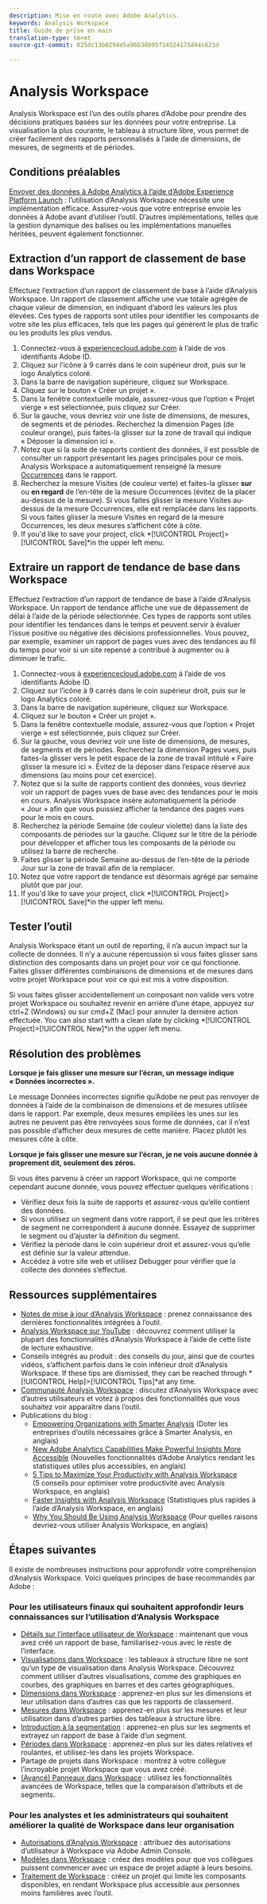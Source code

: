 ```yaml
---
description: Mise en route avec Adobe Analytics.
keywords: Analysis Workspace
title: Guide de prise en main
translation-type: tm+mt
source-git-commit: 825dc13b0294e5a96b30b95f14524175d44c621d

---
```



# Analysis Workspace

Analysis Workspace est l’un des outils phares d’Adobe pour prendre des décisions pratiques basées sur les données pour votre entreprise. La visualisation la plus courante, le tableau à structure libre, vous permet de créer facilement des rapports personnalisés à l’aide de dimensions, de mesures, de segments et de périodes.

## Conditions préalables

[Envoyer des données à Adobe Analytics à l’aide d’Adobe Experience Platform Launch](/help/implement/launch/validate-publish-prod.md) : l’utilisation d’Analysis Workspace nécessite une implémentation efficace. Assurez-vous que votre entreprise envoie les données à Adobe avant d’utiliser l’outil. D’autres implémentations, telles que la gestion dynamique des balises ou les implémentations manuelles héritées, peuvent également fonctionner.

## Extraction d’un rapport de classement de base dans Workspace

Effectuez l’extraction d’un rapport de classement de base à l’aide d’Analysis Workspace. Un rapport de classement affiche une vue totale agrégée de chaque valeur de dimension, en indiquant d’abord les valeurs les plus élevées. Ces types de rapports sont utiles pour identifier les composants de votre site les plus efficaces, tels que les pages qui génèrent le plus de trafic ou les produits les plus vendus.

1. Connectez-vous à [experiencecloud.adobe.com](https://experiencecloud.adobe.com) à l’aide de vos identifiants Adobe ID.
2. Cliquez sur l’icône à 9 carrés dans le coin supérieur droit, puis sur le logo Analytics coloré.
3. Dans la barre de navigation supérieure, cliquez sur Workspace.
4. Cliquez sur le bouton « Créer un projet ».
5. Dans la fenêtre contextuelle modale, assurez-vous que l’option « Projet vierge » est sélectionnée, puis cliquez sur Créer.
6. Sur la gauche, vous devriez voir une liste de dimensions, de mesures, de segments et de périodes. Recherchez la dimension Pages (de couleur orange), puis faites-la glisser sur la zone de travail qui indique « Déposer la dimension ici ».
7. Notez que si la suite de rapports contient des données, il est possible de consulter un rapport présentant les pages principales pour ce mois. Analysis Workspace a automatiquement renseigné la mesure [Occurrences](/help/components/c-variables/c-metrics/metrics-occurrences.md) dans le rapport.
8. Recherchez la mesure Visites (de couleur verte) et faites-la glisser **sur** ou **en regard** de l’en-tête de la mesure Occurrences (évitez de la placer au-dessus de la mesure). Si vous faites glisser la mesure Visites au-dessus de la mesure Occurrences, elle est remplacée dans les rapports. Si vous faites glisser la mesure Visites en regard de la mesure Occurrences, les deux mesures s’affichent côte à côte.
9. If you&#39;d like to save your project, click *[!UICONTROL Project]>[!UICONTROL Save]*in the upper left menu.

## Extraire un rapport de tendance de base dans Workspace

Effectuez l’extraction d’un rapport de tendance de base à l’aide d’Analysis Workspace. Un rapport de tendance affiche une vue de dépassement de délai à l’aide de la période sélectionnée. Ces types de rapports sont utiles pour identifier les tendances dans le temps et peuvent servir à évaluer l’issue positive ou négative des décisions professionnelles. Vous pouvez, par exemple, examiner un rapport de pages vues avec des tendances au fil du temps pour voir si un site repensé a contribué à augmenter ou à diminuer le trafic.

1. Connectez-vous à [experiencecloud.adobe.com](https://experiencecloud.adobe.com) à l’aide de vos identifiants Adobe ID.
2. Cliquez sur l’icône à 9 carrés dans le coin supérieur droit, puis sur le logo Analytics coloré.
3. Dans la barre de navigation supérieure, cliquez sur Workspace.
4. Cliquez sur le bouton « Créer un projet ».
5. Dans la fenêtre contextuelle modale, assurez-vous que l’option « Projet vierge » est sélectionnée, puis cliquez sur Créer.
6. Sur la gauche, vous devriez voir une liste de dimensions, de mesures, de segments et de périodes. Recherchez la dimension Pages vues, puis faites-la glisser vers le petit espace de la zone de travail intitulé « Faire glisser la mesure ici ». Évitez de la déposer dans l’espace réservé aux dimensions (au moins pour cet exercice).
7. Notez que si la suite de rapports contient des données, vous devriez voir un rapport de pages vues de base avec des tendances pour le mois en cours. Analysis Workspace insère automatiquement la période « Jour » afin que vous puissiez afficher la tendance des pages vues pour le mois en cours.
8. Recherchez la période Semaine (de couleur violette) dans la liste des composants de périodes sur la gauche. Cliquez sur le titre de la période pour développer et afficher tous les composants de la période ou utilisez la barre de recherche.
9. Faites glisser la période Semaine au-dessus de l’en-tête de la période Jour sur la zone de travail afin de la remplacer.
10. Notez que votre rapport de tendance est désormais agrégé par semaine plutôt que par jour.
11. If you&#39;d like to save your project, click *[!UICONTROL Project]>[!UICONTROL Save]*in the upper left menu.

## Tester l’outil

Analysis Workspace étant un outil de reporting, il n’a aucun impact sur la collecte de données. Il n’y a aucune répercussion si vous faites glisser sans distinction des composants dans un projet pour voir ce qui fonctionne. Faites glisser différentes combinaisons de dimensions et de mesures dans votre projet Workspace pour voir ce qui est mis à votre disposition.

Si vous faites glisser accidentellement un composant non valide vers votre projet Workspace ou souhaitez revenir en arrière d’une étape, appuyez sur ctrl+Z (Windows) ou sur cmd+Z (Mac) pour annuler la dernière action effectuée. You can also start with a clean slate by clicking *[!UICONTROL Project]>[!UICONTROL New]*in the upper left menu.

## Résolution des problèmes

**Lorsque je fais glisser une mesure sur l’écran, un message indique « Données incorrectes ».**

Le message Données incorrectes signifie qu’Adobe ne peut pas renvoyer de données à l’aide de la combinaison de dimensions et de mesures utilisée dans le rapport. Par exemple, deux mesures empilées les unes sur les autres ne peuvent pas être renvoyées sous forme de données, car il n’est pas possible d’afficher deux mesures de cette manière. Placez plutôt les mesures côte à côte.

**Lorsque je fais glisser une mesure sur l’écran, je ne vois aucune donnée à proprement dit, seulement des zéros.**

Si vous êtes parvenu à créer un rapport Workspace, qui ne comporte cependant aucune donnée, vous pouvez effectuer quelques vérifications :

* Vérifiez deux fois la suite de rapports et assurez-vous qu’elle contient des données.
* Si vous utilisez un segment dans votre rapport, il se peut que les critères de segment ne correspondent à aucune donnée. Essayez de supprimer le segment ou d’ajuster la définition du segment.
* Vérifiez la période dans le coin supérieur droit et assurez-vous qu’elle est définie sur la valeur attendue.
* Accédez à votre site web et utilisez Debugger pour vérifier que la collecte des données s’effectue.

## Ressources supplémentaires

* [Notes de mise à jour d’Analysis Workspace](/help/analyze/analysis-workspace/new-features-in-analysis-workspace.md) : prenez connaissance des dernières fonctionnalités intégrées à l’outil.
* [Analysis Workspace sur YouTube](https://www.youtube.com/playlist?list=PL2tCx83mn7GuNnQdYGOtlyCu0V5mEZ8sS) : découvrez comment utiliser la plupart des fonctionnalités d’Analysis Workspace à l’aide de cette liste de lecture exhaustive.
* Conseils intégrés au produit : des conseils du jour, ainsi que de courtes vidéos, s’affichent parfois dans le coin inférieur droit d’Analysis Workspace. If these tips are dismissed, they can be reached through *[!UICONTROL Help]>[!UICONTROL Tips]*at any time.
* [Communauté Analysis Workspace](https://forums.adobe.com/community/experience-cloud/analytics-cloud/analytics/analysis-workspace) : discutez d’Analysis Workspace avec d’autres utilisateurs et votez à propos des fonctionnalités que vous souhaitez voir apparaître dans l’outil.
* Publications du blog :
   * [Empowering Organizations with Smarter Analysis](https://blogs.adobe.com/digitalmarketing/analytics/adobe-analytics-fall-2016-release-empowering-organizations-smarter-analysis/) (Doter les entreprises d’outils nécessaires grâce à Smarter Analysis, en anglais)
   * [New Adobe Analytics Capabilities Make Powerful Insights More Accessible](https://blogs.adobe.com/digitalmarketing/analytics/new-adobe-analytics-capabilities-make-powerful-insights-accessible/) (Nouvelles fonctionnalités d’Adobe Analytics rendant les statistiques utiles plus accessibles, en anglais)
   * [5 Tips to Maximize Your Productivity with Analysis Workspace](https://blogs.adobe.com/digitalmarketing/analytics/5-tips-maximize-productivity-analysis-workspace/) (5 conseils pour optimiser votre productivité avec Analysis Workspace, en anglais)
   * [Faster Insights with Analysis Workspace](https://blogs.adobe.com/digitalmarketing/analytics/faster-insights-with-the-analysis-workspace/) (Statistiques plus rapides à l’aide d’Analysis Workspace, en anglais)
   * [Why You Should Be Using Analysis Workspace](https://blogs.adobe.com/digitalmarketing/analytics/why-you-should-be-using-analysis-workspace-in-adobe-analytics/) (Pour quelles raisons devriez-vous utiliser Analysis Workspace, en anglais)

## Étapes suivantes

Il existe de nombreuses instructions pour approfondir votre compréhension d’Analysis Workspace. Voici quelques principes de base recommandés par Adobe :

### Pour les utilisateurs finaux qui souhaitent approfondir leurs connaissances sur l’utilisation d’Analysis Workspace

* [Détails sur l’interface utilisateur de Workspace](/help/analyze/analysis-workspace/build-workspace-project/t-freeform-project.md) : maintenant que vous avez créé un rapport de base, familiarisez-vous avec le reste de l’interface.
* [Visualisations dans Workspace](/help/analyze/analysis-workspace/visualizations/freeform-analysis-visualizations.md) : les tableaux à structure libre ne sont qu’un type de visualisation dans Analysis Workspace. Découvrez comment utiliser d’autres visualisations, comme des graphiques en courbes, des graphiques en barres et des cartes géographiques.
* [Dimensions dans Workspace](/help/analyze/analysis-workspace/components/dimensions/t-breakdown-fa.md) : apprenez-en plus sur les dimensions et leur utilisation dans d’autres cas que les rapports de classement.
* [Mesures dans Workspace](/help/analyze/analysis-workspace/components/apply-create-metrics.md) : apprenez-en plus sur les mesures et leur utilisation dans d’autres parties des tableaux à structure libre.
* [Introduction à la segmentation](/help/analyze/analysis-workspace/components/t-freeform-project-segment.md) : apprenez-en plus sur les segments et extrayez un rapport de base à l’aide d’un segment.
* [Périodes dans Workspace](/help/analyze/analysis-workspace/components/calendar-date-ranges/calendar.md) : apprenez-en plus sur les dates relatives et roulantes, et utilisez-les dans les projets Workspace.
* Partage de projets dans Workspace : montrez à votre collègue l’incroyable projet Workspace que vous avez créé.
* [(Avancé) Panneaux dans Workspace](/help/analyze/analysis-workspace/c-panels/panels.md) : utilisez les fonctionnalités avancées de Workspace, telles que la comparaison d’attributs et de segments.

### Pour les analystes et les administrateurs qui souhaitent améliorer la qualité de Workspace dans leur organisation

* [Autorisations d’Analysis Workspace](https://marketing.adobe.com/resources/help/fr_FR/mcloud/admin_getting_started.html) : attribuez des autorisations d’utilisateur à Workspace via Adobe Admin Console.
* [Modèles dans Workspace](/help/analyze/analysis-workspace/build-workspace-project/starter-projects.md) : créez des modèles pour que vos collègues puissent commencer avec un espace de projet adapté à leurs besoins.
* [Traitement de Workspace](/help/analyze/analysis-workspace/curate-share/curate.md) : créez un projet qui limite les composants disponibles, en rendant Workspace plus accessible aux personnes moins familières avec l’outil.
